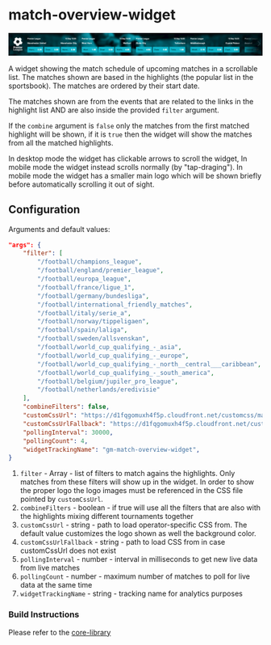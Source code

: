 # match-overview-widget

![](./screenshot.png?raw=true)

A widget showing the match schedule of upcoming matches in a scrollable list. The matches shown are based in the highlights (the popular list in the sportsbook). The matches are ordered by their start date.

The matches shown are from the events that are related to the links in the highlight list AND are also inside the provided `filter` argument.

If the `combine` argument is `false` only the matches from the first matched highlight will be shown, if it is `true` then the widget will show the matches from all the matched highlights.

In desktop mode the widget has clickable arrows to scroll the widget, In mobile mode the widget instead scrolls normally (by "tap-draging"). In mobile mode the widget has a smaller main logo which will be shown briefly before automatically scrolling it out of sight.

## Configuration

Arguments and default values:
```json
"args": {
    "filter": [
        "/football/champions_league",
        "/football/england/premier_league",
        "/football/europa_league",
        "/football/france/ligue_1",
        "/football/germany/bundesliga",
        "/football/international_friendly_matches",
        "/football/italy/serie_a",
        "/football/norway/tippeligaen",
        "/football/spain/laliga",
        "/football/sweden/allsvenskan",
        "/football/world_cup_qualifying_-_asia",
        "/football/world_cup_qualifying_-_europe",
        "/football/world_cup_qualifying_-_north__central___caribbean",
        "/football/world_cup_qualifying_-_south_america",
        "/football/belgium/jupiler_pro_league",
        "/football/netherlands/eredivisie"
    ],
    "combineFilters": false,
    "customCssUrl": "https://d1fqgomuxh4f5p.cloudfront.net/customcss/match-overview-widget/{customer}/style.css",
    "customCssUrlFallback": "https://d1fqgomuxh4f5p.cloudfront.net/customcss/match-overview-widget/kambi/style.css",
    "pollingInterval": 30000,
    "pollingCount": 4,
    "widgetTrackingName": "gm-match-overview-widget",
}
```

1.  `filter` - Array<string> - list of filters to match agains the highlights. Only matches from these filters will show up in the widget. In order to show the proper logo the logo images must be referenced in the CSS file pointed by `customCssUrl`.
2. `combineFilters` - boolean - if true will use all the filters that are also with the highlights mixing different tournaments together
3. `customCssUrl` - string - path to load operator-specific CSS from. The default value customizes the logo shown as well the background color.
4. `customCssUrlFallback` - string - path to load CSS from in case customCssUrl does not exist
5. `pollingInterval` - number - interval in milliseconds to get new live data from live matches
6. `pollingCount` - number - maximum number of matches to poll for live data at the same time
7. `widgetTrackingName` - string - tracking name for analytics purposes

### Build Instructions

Please refer to the [core-library](https://github.com/kambi-sportsbook-widgets/widget-core-library)
